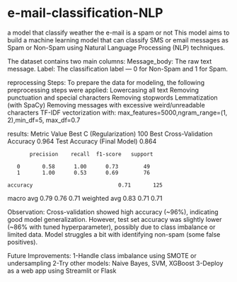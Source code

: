 # e-mail-classification-NLP
a model that classify weather the e-mail is a spam or not
This model aims to build a machine learning model that can classify SMS or email messages as Spam or Non-Spam using Natural Language Processing (NLP) techniques. 

The dataset contains two main columns:
Message_body: The raw text message.
Label: The classification label — 0 for Non-Spam and 1 for Spam.

reprocessing Steps:
To prepare the data for modeling, the following preprocessing steps were applied:
Lowercasing all text
Removing punctuation and special characters
Removing stopwords
Lemmatization (with SpaCy)
Removing messages with excessive weird/unreadable characters
TF-IDF vectorization with: max_features=5000,ngram_range=(1, 2),min_df=5, max_df=0.7

results:
Metric	Value
Best C (Regularization)	100
Best Cross-Validation Accuracy	0.964
Test Accuracy (Final Model)	0.864

           precision    recall  f1-score   support

       0       0.58      1.00      0.73        49
       1       1.00      0.53      0.69        76

    accuracy                           0.71       125
   macro avg       0.79      0.76      0.71
weighted avg       0.83      0.71      0.71


Observation:
Cross-validation showed high accuracy (~96%), indicating good model generalization.
However, test set accuracy was slightly lower (~86% with tuned hyperparameter), possibly due to class imbalance or limited data.
Model struggles a bit with identifying non-spam (some false positives).

Future Improvements:
1-Handle class imbalance using SMOTE or undersampling
2-Try other models: Naive Bayes, SVM, XGBoost
3-Deploy as a web app using Streamlit or Flask

